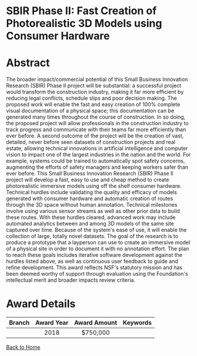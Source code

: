 
SBIR Phase II: Fast Creation of Photorealistic 3D Models using Consumer Hardware
================================================================================

# Abstract


The broader impact/commercial potential of this Small Business Innovation Research (SBIR) Phase II project will be substantial: a successful project would transform the construction industry, making it far more efficient by reducing legal conflicts, schedule slips and poor decision making. The proposed work will enable the fast and easy creation of 100% complete visual documentation of a physical space; this documentation can be generated many times throughout the course of construction. In so doing, the proposed project will allow professionals in the construction industry to track progress and communicate with their teams far more efficiently than ever before. A second outcome of the project will be the creation of vast, detailed, never before seen datasets of construction projects and real estate, allowing technical innovations in artificial intelligence and computer vision to impact one of the largest industries in the nation and the world. For example, systems could be trained to automatically spot safety concerns, augmenting the efforts of safety managers and keeping workers safer than ever before. This Small Business Innovation Research (SBIR) Phase II project will develop a fast, easy to use and cheap method to create photorealistic immersive models using off the shelf consumer hardware. Technical hurdles include validating the quality and efficacy of models generated with consumer hardware and automatic creation of routes through the 3D space without human annotation. Technical milestones involve using various sensor streams as well as other prior data to build these routes. With these hurdles cleared, advanced work may include automated analytics between and among 3D models of the same site captured over time. Because of the system's ease of use, it will enable the collection of large, totally novel datasets. The goal of the research is to produce a prototype that a layperson can use to create an immersive model of a physical site in order to document it with no annotation effort. The plan to reach these goals includes iterative software development against the hurdles listed above, as well as continuous user feedback to guide and refine development. This award reflects NSF's statutory mission and has been deemed worthy of support through evaluation using the Foundation's intellectual merit and broader impacts review criteria.  

# Award Details

|Branch|Award Year|Award Amount|Keywords|
| :---: | :---: | :---: | :---: |
||2018|$750,000||
  
  


[Back to Home](https://github.com/chrischow/dod_sbir_awards/Reports/JT/#416)
